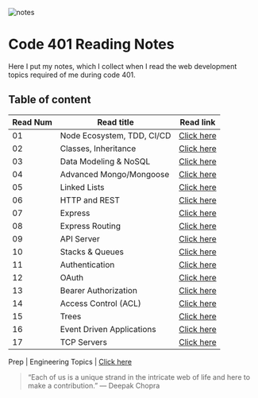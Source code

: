 ![notes](imgs/401-notes.png)

# Code 401 Reading Notes

Here I put my notes, which I collect when I read the web development topics required of me during code 401.

## Table of content

Read Num | Read title | Read link
------------ | ------------- | --------------
01 |  Node Ecosystem, TDD, CI/CD | [Click here](https://abdallahsafi.github.io/Reading-Notes-401/class-01)
02 |   Classes, Inheritance | [Click here](https://abdallahsafi.github.io/Reading-Notes-401/class-02)
03 |   Data Modeling & NoSQL | [Click here](https://abdallahsafi.github.io/Reading-Notes-401/class-03)
04 |   Advanced Mongo/Mongoose | [Click here](https://abdallahsafi.github.io/Reading-Notes-401/class-04)
05 |   Linked Lists | [Click here](https://abdallahsafi.github.io/Reading-Notes-401/class-05)
06 |   HTTP and REST | [Click here](https://abdallahsafi.github.io/Reading-Notes-401/class-06)
07 |   Express | [Click here](https://abdallahsafi.github.io/Reading-Notes-401/class-07)
08 |   Express Routing | [Click here](https://abdallahsafi.github.io/Reading-Notes-401/class-08)
09 |   API Server | [Click here](https://abdallahsafi.github.io/Reading-Notes-401/class-09)
10 |   Stacks & Queues | [Click here](https://abdallahsafi.github.io/Reading-Notes-401/class-10)
11 |   Authentication | [Click here](https://abdallahsafi.github.io/Reading-Notes-401/class-11)
12 |   OAuth | [Click here](https://abdallahsafi.github.io/Reading-Notes-401/class-12)
13 | Bearer Authorization | [Click here](https://abdallahsafi.github.io/Reading-Notes-401/class-13)
14 | Access Control (ACL) | [Click here](https://abdallahsafi.github.io/Reading-Notes-401/class-14)
15 | Trees | [Click here](https://abdallahsafi.github.io/Reading-Notes-401/class-15)
16 | Event Driven Applications | [Click here](https://abdallahsafi.github.io/Reading-Notes-401/class-16)
17 | TCP Servers | [Click here](https://abdallahsafi.github.io/Reading-Notes-401/class-17)


Prep |  Engineering Topics | [Click here](https://abdallahsafi.github.io/Reading-Notes-401/prep)






















> “Each of us is a unique strand in the intricate web of life and here to make a contribution.”
> ― Deepak Chopra


